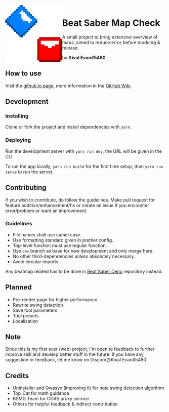 <img align="left" src="./public/img/icon-large.png" height="180" width="180">

# Beat Saber Map Check

A small project to bring extensive overview of maps,
aimed to reduce error before modding & release.

by **Kival Evan#5480**

## How to use

Visit the [github.io page](https://kivalevan.github.io/BeatSaber-MapCheck/), more information in the [GitHub Wiki](https://github.com/KivalEvan/BeatSaber-MapCheck/wiki).

## Development

### Installing

Clone or fork the project and install dependencies with `yarn`.

### Deploying

Run the development server with `yarn run dev`, the URL will be given in the CLI.

To run the app locally, `yarn run build` for the first time setup, then `yarn run serve` to run the server.

## Contributing

If you wish to contribute, do follow the guidelines. Make pull request for feature addition/enhancement/fix or create an issue if you encounter error/problem or want an improvement.

### Guidelines

-   File names shall use camel case.
-   Use formatting standard given in prettier config.
-   Top-level function must use regular function.
-   Use `dev` branch as base for new development and only merge here.
-   No other third-dependencies unless absolutely necessary.
-   Avoid circular imports.

Any beatmap related has to be done in [Beat Saber Deno](https://github.com/KivalEvan/BeatSaber-Deno) repository instead.

## Planned

-   Pre-render page for higher performance
-   Rewrite swing detection
-   Save tool parameters
-   Tool presets
-   Localization

## Note

Since this is my first ever (web) project, I'm open to feedback to further improve skill and develop better stuff in the future. If you have any suggestion or feedback, let me know on Discord@Kival Evan#5480

## Credits

-   Uninstaller and Qwasyx (improving it) for note swing detection algorithm
-   Top_Cat for math guidance
-   BSMG Team for CORS proxy service
-   Others for helpful feedback & indirect contribution
